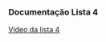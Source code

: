 ### Documentação Lista 4

[Vídeo da lista 4](https://drive.google.com/file/d/1fHSG1gQ-PuK5WRZxODTvgdhwORH2S9i4/view?usp=sharing)
